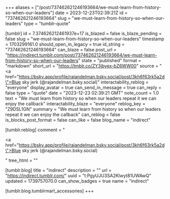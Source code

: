 +++
aliases = ["/post/737462621246193664/we-must-learn-from-history-so-when-our-leaders"]
date = 2023-12-23T02:39:21Z
id = "737462621246193664"
slug = "we-must-learn-from-history-so-when-our-leaders"
type = "tumblr-quote"

[tumblr]
id = 7.374626212461937e+17
is_blazed = false
is_blaze_pending = false
slug = "we-must-learn-from-history-so-when-our-leaders"
timestamp = 1703299161.0
should_open_in_legacy = true
id_string = "737462621246193664"
can_blaze = false
post_url = "https://indirect.tumblr.com/post/737462621246193664/we-must-learn-from-history-so-when-our-leaders"
state = "published"
format = "markdown"
short_url = "https://tmblr.co/ZY3jbyex-bZ6WW00"
source = "<a href=\"https://bsky.app/profile/rajandelman.bsky.social/post/3kh6f63rk5a2d\">Blue sky jerk (@rajandelman.bsky.social)</a>"
interactability_reblog = "everyone"
display_avatar = true
can_send_in_message = true
can_reply = false
type = "quote"
date = "2023-12-23 02:39:21 GMT"
note_count = 1.0
text = "We must learn from history so when our leaders repeat it we can enjoy the callback"
interactability_blaze = "everyone"
reblog_key = "Z9DSL1GN"
summary = "We must learn from history so when our leaders repeat it we can enjoy the callback"
can_reblog = false
is_blocks_post_format = false
can_like = false
blog_name = "indirect"

[tumblr.reblog]
comment = "<p><a href=\"https://bsky.app/profile/rajandelman.bsky.social/post/3kh6f63rk5a2d\">Blue sky jerk (@rajandelman.bsky.social)</a></p>"
tree_html = ""

[tumblr.blog]
title = "indirect"
description = ""
url = "https://indirect.tumblr.com/"
uuid = "t:PgyUJU3SA2Klwyt81UWAwQ"
updated = 1739757070.0
can_show_badges = true
name = "indirect"

[tumblr.blog.tumblrmart_accessories]
+++
